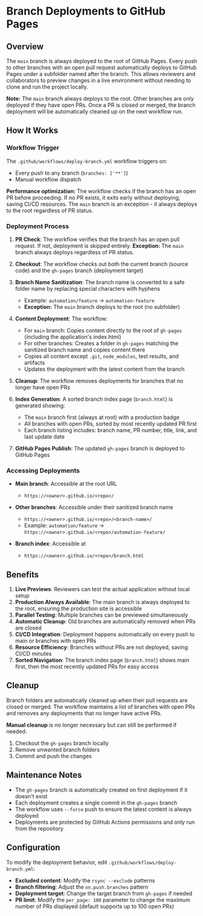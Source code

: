 # Branch Deployments to GitHub Pages

## Overview

The `main` branch is always deployed to the root of GitHub Pages. Every push to other branches with an open pull request automatically deploys to GitHub Pages under a subfolder named after the branch. This allows reviewers and collaborators to preview changes in a live environment without needing to clone and run the project locally.

**Note:** The `main` branch always deploys to the root. Other branches are only deployed if they have open PRs. Once a PR is closed or merged, the branch deployment will be automatically cleaned up on the next workflow run.

## How It Works

### Workflow Trigger

The `.github/workflows/deploy-branch.yml` workflow triggers on:
- Every push to any branch (`branches: ['**']`)
- Manual workflow dispatch

**Performance optimization:** The workflow checks if the branch has an open PR before proceeding. If no PR exists, it exits early without deploying, saving CI/CD resources. The `main` branch is an exception - it always deploys to the root regardless of PR status.

### Deployment Process

1. **PR Check**: The workflow verifies that the branch has an open pull request. If not, deployment is skipped entirely. **Exception:** The `main` branch always deploys regardless of PR status.

2. **Checkout**: The workflow checks out both the current branch (source code) and the `gh-pages` branch (deployment target)

3. **Branch Name Sanitization**: The branch name is converted to a safe folder name by replacing special characters with hyphens
   - Example: `automation/feature` → `automation-feature`
   - **Exception:** The `main` branch deploys to the root (no subfolder)

4. **Content Deployment**: The workflow:
   - For `main` branch: Copies content directly to the root of `gh-pages` (including the application's index.html)
   - For other branches: Creates a folder in `gh-pages` matching the sanitized branch name and copies content there
   - Copies all content except `.git`, `node_modules`, test results, and artifacts
   - Updates the deployment with the latest content from the branch

5. **Cleanup**: The workflow removes deployments for branches that no longer have open PRs

6. **Index Generation**: A sorted branch index page (`branch.html`) is generated showing:
   - The `main` branch first (always at root) with a production badge
   - All branches with open PRs, sorted by most recently updated PR first
   - Each branch listing includes: branch name, PR number, title, link, and last update date

7. **GitHub Pages Publish**: The updated `gh-pages` branch is deployed to GitHub Pages

### Accessing Deployments

- **Main branch**: Accessible at the root URL
  - `https://<owner>.github.io/<repo>/`

- **Other branches**: Accessible under their sanitized branch name
  - `https://<owner>.github.io/<repo>/<branch-name>/`
  - Example: `automation/feature` → `https://<owner>.github.io/<repo>/automation-feature/`

- **Branch index**: Accessible at
  - `https://<owner>.github.io/<repo>/branch.html`

## Benefits

1. **Live Previews**: Reviewers can test the actual application without local setup
2. **Production Always Available**: The main branch is always deployed to the root, ensuring the production site is accessible
3. **Parallel Testing**: Multiple branches can be previewed simultaneously
4. **Automatic Cleanup**: Old branches are automatically removed when PRs are closed
5. **CI/CD Integration**: Deployment happens automatically on every push to main or branches with open PRs
6. **Resource Efficiency**: Branches without PRs are not deployed, saving CI/CD minutes
7. **Sorted Navigation**: The branch index page (`branch.html`) shows main first, then the most recently updated PRs for easy access

## Cleanup

Branch folders are automatically cleaned up when their pull requests are closed or merged. The workflow maintains a list of branches with open PRs and removes any deployments that no longer have active PRs.

**Manual cleanup** is no longer necessary but can still be performed if needed:

1. Checkout the `gh-pages` branch locally
2. Remove unwanted branch folders
3. Commit and push the changes

## Maintenance Notes

- The `gh-pages` branch is automatically created on first deployment if it doesn't exist
- Each deployment creates a single commit in the `gh-pages` branch
- The workflow uses `--force` push to ensure the latest content is always deployed
- Deployments are protected by GitHub Actions permissions and only run from the repository

## Configuration

To modify the deployment behavior, edit `.github/workflows/deploy-branch.yml`:

- **Excluded content**: Modify the `rsync --exclude` patterns
- **Branch filtering**: Adjust the `on.push.branches` pattern
- **Deployment target**: Change the target branch from `gh-pages` if needed
- **PR limit**: Modify the `per_page: 100` parameter to change the maximum number of PRs displayed (default supports up to 100 open PRs)

